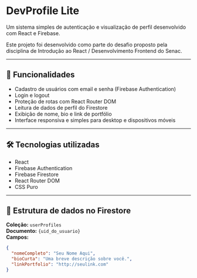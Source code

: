 # DevProfile Lite

Um sistema simples de autenticação e visualização de perfil desenvolvido com React e Firebase.

Este projeto foi desenvolvido como parte do desafio proposto pela disciplina de Introdução ao React / Desenvolvimento Frontend do Senac.

---

## 🚀 Funcionalidades

- Cadastro de usuários com email e senha (Firebase Authentication)
- Login e logout
- Proteção de rotas com React Router DOM
- Leitura de dados de perfil do Firestore
- Exibição de nome, bio e link de portfólio
- Interface responsiva e simples para desktop e dispositivos móveis

---

## 🛠 Tecnologias utilizadas

- React
- Firebase Authentication
- Firebase Firestore
- React Router DOM
- CSS Puro

---

## 📁 Estrutura de dados no Firestore

**Coleção:** `userProfiles`  
**Documento:** `{uid_do_usuario}`  
**Campos:**

```json
{
  "nomeCompleto": "Seu Nome Aqui",
  "bioCurta": "Uma breve descrição sobre você.",
  "linkPortfolio": "http://seulink.com"
}
